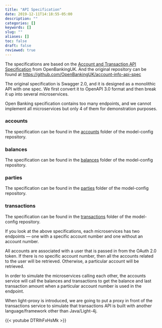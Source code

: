```yaml
---
title: "API Specification"
date: 2019-12-11T14:18:55-05:00
description: ""
categories: []
keywords: []
slug: ""
aliases: []
toc: false
draft: false
reviewed: true
---
```


The specifications are based on the [Account and Transaction API Specification][] from OpenBankingUK. And the original repository can be found at https://github.com/OpenBankingUK/account-info-api-spec

The original specification is Swagger 2.0, and it is designed as a monolithic API with one spec. We first convert it to OpenAPI 3.0 format and then break it up into several microservices. 

[Account and Transaction API Specification]: https://openbanking.atlassian.net/wiki/spaces/DZ/pages/1077805296/Account+and+Transaction+API+Specification+-+v3.1.2

Open Banking specification contains too many endpoints, and we cannot implement all microservices but only 4 of them for demonstration purposes. 


### accounts

The specification can be found in the [accounts](https://github.com/open-banking/model-config/tree/master/ob/accounts) folder of the model-config repository. 

### balances

The specification can be found in the [balances](https://github.com/open-banking/model-config/tree/master/ob/balances) folder of the model-config repository. 

### parties

The specification can be found in the [parties](https://github.com/open-banking/model-config/tree/master/ob/parties) folder of the model-config repository. 

### transactions

The specification can be found in the [transactions](https://github.com/open-banking/model-config/tree/master/ob/transactions) folder of the model-config repository. 

If you look at the above specifications, each microservices has two endpoints — one with a specific account number and one without an account number. 

All accounts are associated with a user that is passed in from the OAuth 2.0 token. If there is no specific account number, then all the accounts related to the user will be retrieved. Otherwise, a particular account will be retrieved. 

In order to simulate the microservices calling each other, the accounts service will call the balances and transactions to get the balance and last transaction amount when a particular account number is used in the endpoint. 

When light-proxy is introduced, we are going to put a proxy in front of the transactions service to simulate that transactions API is built with another language/framework other than Java/Light-4j. 

{{< youtube DTRIhFxHsMk >}}